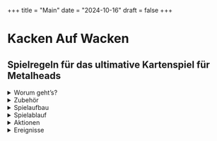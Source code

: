 +++
title = "Main"
date = "2024-10-16"
draft = false
+++


# Kacken Auf Wacken

## Spielregeln für das ultimative Kartenspiel für Metalheads  
  
<details>
  <summary>Worum geht’s?</summary>
 
***

<div style="text-align: center;">

Ihr seid auf dem **Wacken Open Air** und wollt zu euren Lieblingsbands abrocken. 
Auf den drei Bühnen **„Harder“**, **„Louder“** und **„Faster“** spielen unterschiedliche Bands gleichzeitig, die Entscheidung fällt also nicht immer leicht.  
Fragen über Fragen:  

Auf welche Band habt ihr gerade Bock?  
Wen nehmt ihr mit zum Abrocken?  
Je mehr Songs ihr live seht, desto besser.  
Wenn das dann auch noch eure Lieblingssongs sind, noch besser.  
Wenn ihr zusammen mit anderen Metalheads zur Bühne geht, macht das Ganze noch mehr Bock.  
Und: Es kann nie schaden, ein oder zwei **Bier** mitzunehmen.  

**Hauptsache, ihr müsst nicht im entscheidenden Moment kacken...**  

</div>

***
</details>

<details>
  <summary>Zubehör</summary>
 
***

<details>

  <summary class="kaw-summary-2" id="on-stage-karten">24 „On Stage“ - Karten</summary>

<div class="kaw-card-brief"> 
Das sind die Songs, die gerade performt werden.  
Hier spielt z.B. gerade die Band <strong>"Iron Basin"</strong> ihren Song <strong>"Asses High"</strong>.
</div>
 
<div class="kaw-game-hint">
    Diese Karten liegen jeweils auf einer der drei Bühnen <em>"Faster"</em>, <em>"Louder"</em> und <em>"Harder"</em>; außerdem liegt eine im <em>Backstagebereich</em>.
</div>


<div class="kaw-card-sample">                        

| ![Iron Basin on Stage mit Asses High](images/vorderseiten/OnStage-Iron-Basin-AssesHigh.png) | ![Rückseite On Stage - Karten](images/rueckseiten/OnStage.png) |
|:---------------------------------------------:|:---------------------------------------------:|
| _Beispiel Vorderseite_ | _Rückseite_   |

</div>
</details>

<details>
  <summary class="kaw-summary-2" id="bier-karten">24 „Bierstand“ - Karten</summary>
<div class="kaw-card-brief"> 
Der Bierstand. Hier gibt’s <strong>Bier</strong>. Wenn man Glück hat. 
</div>
<div class="kaw-game-hint">
    Diese Karten zieht ihr vom <em>"Bier"</em> - Nachziehstapel.
</div>

<div class="kaw-card-sample">                          

| ![Bier - Karte](images/vorderseiten/Bier.png) | ![Rückseite Bier - Karten](images/rueckseiten/Bierstand.png) |
|:---------------------------------------------:|:---------------------------------------------:|
| _Beispiel Vorderseite_ | _Rückseite_   |

</div>

</details>



<details>
  <summary class="kaw-summary-2" id="rock-karten">24 „Rock!“ - Karten</summary>
<div class="kaw-card-brief">   
Das Wichtigste auf einem Wacken - Festival ist die Musik. Aber welche? Welche Bands wollt ihr euch angucken? Klar, eigentlich alle - leider unmöglich.  
Das sind die <strong>Bands</strong>, die ihr gerade gerne live sehen würdet, mit euren <strong>Lieblingssongs</strong>.  
Wenn ihr z.B. die abgebildete Karte habt, habt ihr total Bock, zur Band <strong>"AC/WC"</strong> abzurocken.  
Wenn die dann auch noch euren Lieblingssong <strong>"Who Made Poo"</strong> spielen, wirkt sich das nochmal auf den <strong>Spaßfaktor</strong> aus.
</div>
<div class="kaw-game-hint">
    Diese Karten zieht ihr vom <em>"Rock!"</em> - Nachziehstapel.
</div>

<div class="kaw-card-sample">                         

| ![Rock! - Karte ACWC Who Made Poo](images/vorderseiten/ACWC-WhoMadePoo.png) | ![Rückseite Rock! - Karten](images/rueckseiten/Rock.png) |
|:---------------------------------------------:|:---------------------------------------------:|
| _Beispiel Vorderseite_ | _Rückseite_   |

</div>



</details>


<details>
  <summary class="kaw-summary-2" id="wc-karten">24 „WC“ - Karten</summary>
<div class="kaw-card-brief"> 
Fast die einzige Möglichkeit, euer Geschäft zu erledigen.
</div>
<div class="kaw-game-hint">
    Diese Karten zieht ihr vom <em>"WC"</em> - Nachziehstapel.
</div>

<div class="kaw-card-sample">                        

| ![WC frei](images/vorderseiten/Frei.png) | ![Rückseite WC - Karten](images/rueckseiten/WC.png) |
|:---------------------------------------------:|:---------------------------------------------:|
| _Beispiel Vorderseite_ | _Rückseite_   |

</div>


 
</details>

<details>
  <summary class="kaw-summary-2">6 Karten mit Wacken-Bändchen</summary>
<div class="kaw-card-brief"> 
Wie im richtigen Leben: Wer am Ende die meisten <strong>Wacken - Bändchen</strong> gesammelt hat, gewinnt. Ihr bekommt diese Bändchen als Belohnung, wenn ihr zu einer Bühne zum <strong>Abrocken</strong> geht.
</div>
<div class="kaw-game-hint">
    Zerschneidet diese Karten, legt sie in Reichweite und verwendet die Wacken-Bändchen als <em>Siegpunkte</em>.  
</div>

<div class="kaw-card-sample">                         

| ![Wacken - Bändchen](images/vorderseiten/4.png) | ![Wacken - Bändchen](images/vorderseiten/4.png) |
|:---------------------------------------------:|:---------------------------------------------:|
| _Beispiel Vorderseite_ | _Rückseite_   |

</div>

</details>


***

</details>

<details>
  <summary>Spielaufbau</summary>
 
***

<details>
  <summary class="kaw-summary-2" id="nachziehstapel">Die Nachziehstapel</summary>

<div class="kaw-game-hint" style="text-align: left" >
Sortiert als erstes die 4 verschiedenen Kartentypen nach ihren Rückseiten. Legt dann drei Nachziehstapel aus: 

<ul>
<li><strong><a href="#bier-karten">Bier - Karten</a></strong></li>
<li><strong><a href="#rock-karten">Rock! - Karten</a></strong></li>
<li><strong><a href="#wc-karten">WC - Karten</a></strong></li>
</ul>
</div>
</details>

<details>
  <summary class="kaw-summary-2" id="buehnen">Die Bühnen</summary>
<div class="kaw-card-brief"> 
Auf Wacken gibt es die drei großen Bühnen "Faster", "Louder" und "Harder".  
Auf jeder der drei Bühnen kann natürlich immer nur eine Band zur Zeit spielen!  
Die Bands können aber unterschiedlich viele Songs performen, von 1 bis maximal 4 Songs.  
In diesem Spiel ist es so, dass Bands auch Zugaben geben können und mehrmals auf die Bühne kommen - auch wenn zwischendurch andere Bands spielen.
</div>
<div class="kaw-game-hint" style="text-align: left" >
Mischt die <strong><a href="#on-stage-karten">On Stage - Karten</a></strong> und verteilt die Bands auf die 3 Bühnen <strong>„Faster“</strong> (links), <strong>„Louder“</strong> (Mitte) und <strong>„Harder“</strong> (rechts)  folgendermaßen:  
<ul>
<li>Zieht von oben jeweils eine <strong><a href="#on-stage-karten">On Stage - Karte</a></strong></li>
<li>Wenn die abgebildete Band bereits ausliegt, legt die gezogene Karte dazu</li>
<li>Wenn nicht, legt die gezogene Karte auf die nächste freie Bühne, wenn es eine gibt</li>  
</ul>

Macht das so lange, bis eine Karte mit der vierten Band gezogen wird.  
Die verbleibenden Karten legt ihr quer hinter die Bühnen; das ist der Backstage-Bereich. Die zuletzt gezogene Karte legt ihr offen auf diesen Stapel, so dass man sehen kann, welche Band als nächstes die Bühne betreten wird.  
Schaut euch in der <strong>[Übersicht](#uebersicht)</strong> an, wie das Ganze aussieht.
</div>
</details>

<details>
  <summary class="kaw-summary-2" id="uebersicht">Übersicht</summary>
<div class="kaw-card-brief"> 
Euer Holy Ground könnte in etwa so aussehen:
</div>

 ![Spielfeld](images/Spielfeld.png)
 
 </details>
 
***

</details>
<details>
  <summary>Spielablauf</summary>
 
***


Der Spieler mit den längsten Haaren fängt an. 
Regeln für einen Spielzug (genauere Beschreibung der Aktionen siehe „Aktionen“):
Wenn ein Spieler kacken muss (d.h. er hat eine „Kacken“-Karte vor sich liegen), kann er ausschließlich die Aktion „Kacken gehen“ ausführen. Er kann weder Bier holen noch abrocken (auch nicht mit anderen zusammen).
Ansonsten führt er entweder die Aktion „Bock auf Rock“ oder „Bier holen“ aus, d.h. er MUSS eine Karte ziehen. Denkt dran: „Bier holen“ geht nur, wenn ihr weniger als 2 Bier habt.
Wenn er mindestens 1 Bier und eine passende „Rock!“-Karte hat, kann er „Abrocken“; dafür gibt es Wacken-Bändchen! -> siehe „Abrechnen“
Alle Mitspieler, die wollen und können, können mit zur Bühne gehen. Ggf. kann der Spieler „Bier ausgeben“.
Zieht ein Spieler eine „Kacken“-Karte, egal wann und von welchem Stapel (sie sind in den Stapeln „Rock!“ und „Bierstand“ versteckt), legt er diese Karte offen vor sich hin. Er kann im selben Zug noch sein Glück versuchen und sofort „Kacken gehen“. Danach ist sein Zug aber beendet.

Spielende
Das Spiel endet, wenn alle Bands gespielt haben, d.h. wenn alle „On Stage“ – Karten aus dem Spiel sind, oder es keine „Rock!“ – Karten mehr gibt.
Wer die meisten Wacken-Bändchen hat, gewinnt.

***

</details>
<details>
  <summary>Aktionen</summary>
 
***



Man kann auf Wacken jede Menge Dinge tun. Wir beschränken uns in diesem Spiel aber auf die wesentlichen:
Bier holen
Ihr zieht die oberste Karte vom Bierstand. Wenn ihr Glück habt, bekommt ihr ein Bier, das ihr offen vor euch ablegt. Wenn nicht, legt ihr die Karte vor dem Bierstand ab.
Da ihr nur zwei Hände habt, könnt ihr maximal zwei Bier vor euch liegen haben.

Bock auf Rock
Ihr überlegt, auf welche Bands ihr gerade Bock habt: Oberste „Rock!“-Karte ziehen und auf die Hand nehmen. Ihr könnt beliebig viele „Rock!“-Karten auf der Hand haben. Die „Rock!“-Karten, die ihr auf der Hand habt, bilden die Bands ab, auf die ihr gerade Bock habt. Die Songs auf den Karten sind eure Lieblingssongs.
Abrocken
Wenn auf einer der drei Bühnen eine Band spielt, die ihr auch auf der Hand habt, könnt ihr hingehen und abrocken. Das geht aber nur, wenn ihr auch mindestens ein Bier habt! Ihr könnt vorher fragen, ob jemand mitkommt: Jeder Mitspieler, der ebenfalls mindestens ein Bier und mindestens eine passende „Rock!“-Karte hat, kann mitkommen. Alle Spieler, die mitkommen, legen ihr Bier (mindestens eins, höchstens zwei) in die Mitte.

Diese Aktion bringt euch die begehrten Wacken-Bändchen. Wie viele, seht ihr unten unter „Abrechnen“.

Anschließend wird die entsprechende Bühne geräumt (die „On-Stage“ - Karten dieser Bühne kommen aus dem Spiel), und die nächste Band betritt die Bühne (falls noch eine Band im Backstage-Bereich ist):
Die offen ausliegende Karte aus dem Backstage-Bereich wird auf die freie Bühne gelegt, danach wird wie beim Spielaufbau verfahren.
Die „Bier“-Karten aus der Tischmitte kommen zurück auf den Bierstand-Ablagestapel. 

Kacken gehen:
Wenn ihr eine „Kacken“-Karte vor euch liegen habt, ist das alles, was ihr machen könnt: Zieht eine „WC“-Karte. Wenn frei ist, könnt ihr die „Kacken“-Karte ablegen (auf den Ablagestapel des Stapels, wo ihr sie herhabt), wenn nicht, dann nicht.
In beiden Fällen ist danach der nächste Spieler dran. Die gezogene „WC“-Karte kommt auf den Ablagestapel für die „WC“-Karten.

Bier ausgeben:
Wenn ihr zu einer Band abrocken wollt, kann es passieren, dass ein Mitspieler zwar mitgehen würde, weil er passende „Rock“-Karten hat, aber nicht mitkommen kann, weil er kein Bier hat. In diesem Fall könnt ihr zusätzlich in eurem Zug versuchen, ihm ein Bier zu holen, so dass ihr zusammen gehen könnt (Dabei kann es natürlich passieren, dass ihr eine „Kacken“-Karte zieht – Pech gehabt).
Das könnt ihr für alle Spieler machen, die mitkommen wollen.

Quatschen:
Ihr könnt (und solltet) miteinander reden. Z.B. ist es sinnvoll, zu fragen, ob jemand mit zu einer Band kommt. Ihr könnt euch absprechen, ob ihr sofort geht oder später (in der Hoffnung, noch mehr passende „Rock!“-Karten zu ziehen oder dass noch jemand mitkommt).
Ihr könnt auch verraten, welche Karten ihr auf der Hand habt, müsst ihr aber nicht.

Abrechnen
Für jeden Spieler wird die Anzahl der gewonnenen Wacken-Bändchen aus drei Faktoren errechnet:

Anzahl der Songs, die die Band gerade spielt
mal
Anzahl der Biere, die in der Tischmitte liegen
mal
Anzahl der passenden „Rock!“-Karten des jeweiligen Spielers. Dieser Faktor erhöht sich für jeden Lieblingssong, der gerade gespielt wird, um 1.
Beispiel:
Auf der „Louder“-Stage spielen Iron Basin die Songs „Asses High“ und „Fear of the Fart“.

Spieler A geht abrocken: er hat die Iron Basin - „Rock!“-Karten „Asses High“ und „Run to the Pils“ und legt 1 Bier in die Tischmitte.  

Spieler B geht mit: Er hat 2 Bier und eine Iron Basin – „Rock!“- Karte „The Pooper“. Sonst kommt niemand mit.

Punkte für Spieler A:
Anzahl der Songs, die die Band gerade spielt: 2
Anzahl der Biere in der Tischmitte: 3
Anzahl der passenden „Rock!“-Karten: 2 plus 1 Lieblingslied („Asses High“) = 3

Spieler A bekommt also 2 x 3 x 3 = 18 Punkte.

Spieler B hat nur eine passende „Rock!“-Karte und kein Lieblingslied („The Pooper“ wird nicht gespielt), bekommt also 2 x 3 x 1 = 6 Punkte.
 
***

</details>
<details>
  <summary>Ereignisse</summary>
 
***

Im „Rock!“ – Stapel gibt es einige Karten, die keine Band abbilden, sondern Ereignisse darstellen. Zieht der Spieler eine solche „Rock!“ – Karte, wird das entsprechende Ereignis ausgeführt:
 Bier alle
Alle Spieler legen sofort alle ihre Bierkarten auf den Ablagestapel für den Bierstand ab.
 Running Order
Eine Band ist fertig und räumt die Bühne. Welche Bühne das ist („Faster“, „Harder“ oder „Louder“), steht auf der Karte. Für die, die sich nicht merken können, wie die Bühnen heißen, steht dahinter noch die Position der Bühne („links“, „Mitte“ oder „rechts“).
Sollte diese Bühne bereits leer sein, wird die Bühne geräumt, die in klein darunter steht. Wenn die auch leer ist, wird die letzte Bühne geräumt.
Die offen ausliegenden Karten dieser Bühne kommen aus dem Spiel.
Zusätzlich gibt es noch Karten, die selbsterklärend sind. Macht einfach das, was auf der Karte steht.

Anschließend ist der Zug beendet und der nächste Spieler ist dran.
Wenn der „Bierstand“ oder „WC“ – Stapel leer ist, werden die abgelegten Karten gemischt und erneut als verdeckter Nachziehstapel bereitgelegt.

***

</details>
